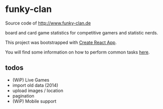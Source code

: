 # funky-clan

Source code of http://www.funky-clan.de

board and card game statistics for competitive gamers and statistic nerds.

This project was bootstrapped with [Create React App](https://github.com/facebook/create-react-app).

You will find some information on how to perform common tasks [here](https://github.com/facebook/create-react-app/blob/master/packages/react-scripts/template/README.md).

## todos

* (WiP) Live Games
* import old data (2014)
* upload images / location
* pagination
* (WiP) Mobile support
